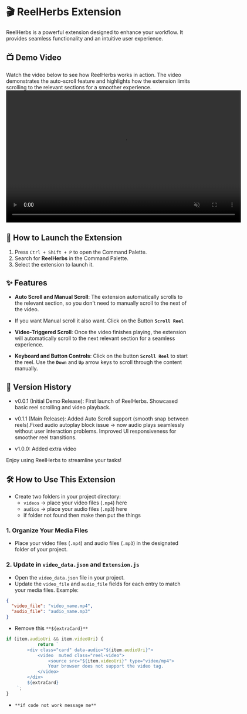 # 🎬 ReelHerbs Extension

ReelHerbs is a powerful extension designed to enhance your workflow. It provides seamless functionality and an intuitive user experience.

## 📺 Demo Video

Watch the video below to see how ReelHerbs works in action. The video demonstrates the auto-scroll feature and highlights how the extension limits scrolling to the relevant sections for a smoother experience.
<video src="./ReelHerbs_video.gif" autoplay muted loop width="640" height="360"></video>

## 🚀 How to Launch the Extension

1. Press `Ctrl + Shift + P` to open the Command Palette.
2. Search for **ReelHerbs** in the Command Palette.
3. Select the extension to launch it.

## ✨ Features

- **Auto Scroll and Manual Scroll**: The extension automatically scrolls to the relevant section, so you don't need to manually scroll to the next of the video.
- If you want Manual scroll it also want. Click on the Button **`Scroll Reel`**

- **Video-Triggered Scroll**: Once the video finishes playing, the extension will automatically scroll to the next relevant section for a seamless experience.

- **Keyboard and Button Controls**: Click on the button **`Scroll Reel`** to start the reel. Use the **`Down`** and **`Up`** arrow keys to scroll through the content manually.

## 📝 Version History

- v0.0.1 (Initial Demo Release): First launch of ReelHerbs.
Showcased basic reel scrolling and video playback.

- v0.1.1 (Main Release): Added Auto Scroll support (smooth snap between reels).Fixed audio autoplay block issue → now audio plays seamlessly without user interaction problems.
Improved UI responsiveness for smoother reel transitions.

- v1.0.0: Added extra video

Enjoy using ReelHerbs to streamline your tasks!

## 🛠️ How to Use This Extension

- Create two folders in your project directory:
  - `videos` → place your video files (`.mp4`) here  
  - `audios` → place your audio files (`.mp3`) here
  - if folder not found then make then put the things 

### 1. Organize Your Media Files
- Place your video files (`.mp4`) and audio files (`.mp3`) in the designated folder of your project.

### 2. Update in `video_data.json` and `Extension.js`
- Open the `video_data.json` file in your project.
- Update the `video_file` and `audio_file` fields for each entry to match your media files. Example:

```json
{
  "video_file": "video_name.mp4",
  "audio_file": "audio_name.mp3"
}
```

- Remove this `**${extraCard}**`

```js
if (item.audioUri && item.videoUri) {
            return `
        <div class="card" data-audio="${item.audioUri}">
            <video  muted class="reel-video">
                <source src="${item.videoUri}" type="video/mp4">
                Your browser does not support the video tag.
            </video>
        </div>
        ${extraCard}
    `;
}
```
- `**if code not work message me**`